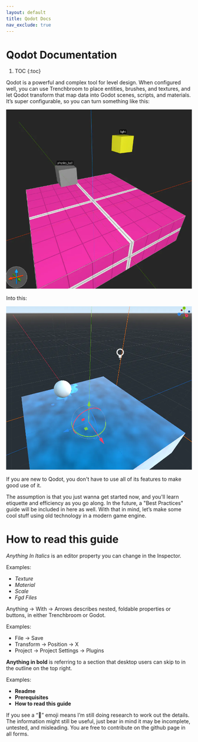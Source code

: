 ```yaml
---
layout: default
title: Qodot Docs
nav_exclude: true
---
```


# Qodot Documentation

1. TOC
{:toc}

Qodot is a powerful and complex tool for level design. When configured well, you can use Trenchbroom to place entities, brushes, and textures, and let Qodot transform that map data into Godot scenes, scripts, and materials. It’s super configurable, so you can turn something like this:

![](images/intro-trench.png)

Into this:

![](images/intro-qodot.png)

If you are new to Qodot, you don't have to use all of its features to make good use of it.

The assumption is that you just wanna get started now, and you'll learn etiquette and efficiency as you go along. In the future, a "Best Practices" guide will be included in here as well. With that in mind, let’s make some cool stuff using old technology in a modern game engine.

# How to read this guide
_Anything In Italics_ is an editor property you can change in the Inspector.

Examples:
-   _Texture_
-   _Material_
-   _Scale_
-   _Fgd Files_

Anything → With → Arrows describes nested, foldable properties or buttons, in either Trenchbroom or Godot.

Examples:
-   File → Save
-   Transform → Position → X
-   Project → Project Settings → Plugins

**Anything in bold** is referring to a section that desktop users can skip to in the outline on the top right.

Examples:
-   **Readme**
-   **Prerequisites**
-   **How to read this guide**

If you see a “🚧” emoji means I’m still doing research to work out the details. The information might still be useful, just bear in mind it may be incomplete, untested, and misleading. You are free to contribute on the github page in all forms.